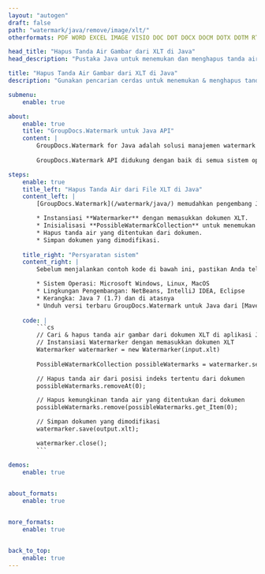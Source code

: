 ```yaml
---
layout: "autogen"
draft: false
path: "watermark/java/remove/image/xlt/"
otherformats: PDF WORD EXCEL IMAGE VISIO DOC DOT DOCX DOCM DOTX DOTM RTF TXT XLSX XLSM XLTM XLTX XLS XLSB XLAM SXC PPTX PPTM PPSX PPSM POTM POT POTX PPT PPS ODT BMP GIF JPEG JP2 PNG TIFF WEBP VSD VDX VSDX VSTX VSX VSSX VSDM VSSM VSTM VTX VDW VSS VST

head_title: "Hapus Tanda Air Gambar dari XLT di Java"
head_description: "Pustaka Java untuk menemukan dan menghapus tanda air gambar dari dokumen XLT menggunakan pencarian cerdas dalam aplikasi Java & J2SE menggunakan GroupDocs.Watermark APIs for Java."

title: "Hapus Tanda Air Gambar dari XLT di Java"
description: "Gunakan pencarian cerdas untuk menemukan & menghapus tanda air gambar dari dokumen XLT dari dalam aplikasi Java & J2SE. Tentukan kriteria pencarian untuk mencari & menghapus tanda air yang ditentukan dari dokumen."

submenu:
    enable: true

about:
    enable: true
    title: "GroupDocs.Watermark untuk Java API"
    content: |
        GroupDocs.Watermark for Java adalah solusi manajemen watermark lengkap untuk aplikasi Java. Pengembang dapat dengan cepat melakukan operasi manipulasi tanda air seperti; tambahkan, edit, cari, dan hapus berbagai jenis tanda air dari dalam dokumen semua format file populer. Mendukung bekerja dengan teks dan tanda air gambar dalam berbagai dokumen termasuk PDF, Microsoft Word, Excel, PowerPoint, Visio, Email dan format gambar.
        
        GroupDocs.Watermark API didukung dengan baik di semua sistem operasi utama dan versi Java termasuk J2SE 7.0 (1.7), J2SE 8.0 (1.8) dan Java 10.

steps:
    enable: true
    title_left: "Hapus Tanda Air dari File XLT di Java"
    content_left: |
        [GroupDocs.Watermark](/watermark/java/) memudahkan pengembang Java untuk mencari dan menghapus tanda air dengan pemformatan teks dari aplikasi mereka dengan menerapkan beberapa langkah mudah.

        * Instansiasi **Watermarker** dengan memasukkan dokumen XLT.
        * Inisialisasi **PossibleWatermarkCollection** untuk menemukan tanda air gambar.
        * Hapus tanda air yang ditentukan dari dokumen.
        * Simpan dokumen yang dimodifikasi.
        
    title_right: "Persyaratan sistem"
    content_right: |
        Sebelum menjalankan contoh kode di bawah ini, pastikan Anda telah menginstal prasyarat berikut di sistem Anda.

        * Sistem Operasi: Microsoft Windows, Linux, MacOS
        * Lingkungan Pengembangan: NetBeans, IntelliJ IDEA, Eclipse
        * Kerangka: Java 7 (1.7) dan di atasnya
        * Unduh versi terbaru GroupDocs.Watermark untuk Java dari [Maven](https://repository.groupdocs.com/webapp/#/artifacts/browse/tree/General/repo/com/groupdocs/groupdocs-watermark)
        
    code: |
        ```cs
        // Cari & hapus tanda air gambar dari dokumen XLT di aplikasi Java
        // Instansiasi Watermarker dengan memasukkan dokumen XLT
        Watermarker watermarker = new Watermarker(input.xlt)
        
        PossibleWatermarkCollection possibleWatermarks = watermarker.search();

        // Hapus tanda air dari posisi indeks tertentu dari dokumen
        possibleWatermarks.removeAt(0);

        // Hapus kemungkinan tanda air yang ditentukan dari dokumen
        possibleWatermarks.remove(possibleWatermarks.get_Item(0);

        // Simpan dokumen yang dimodifikasi
        watermarker.save(output.xlt);

        watermarker.close();        
        ```        

demos:
    enable: true
        

about_formats:
    enable: true


more_formats:
    enable: true


back_to_top:
    enable: true
---
```

